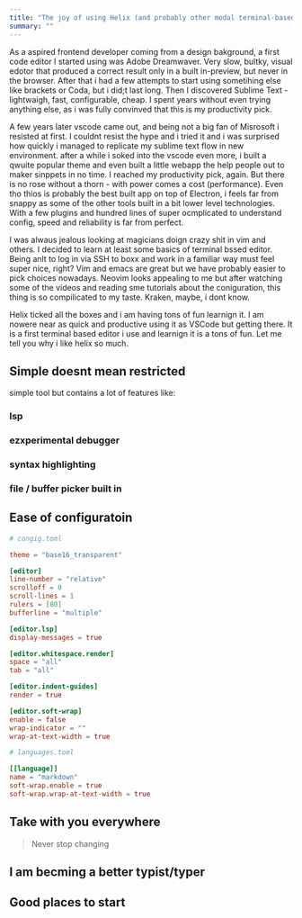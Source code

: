 ```yaml
---
title: "The joy of using Helix (and probably other modal terminal-based editor)"
summary: ""
---
```


As a aspired frontend developer coming from a design bakground, a first code editor I started using was Adobe Dreamwaver. Very slow, bultky, visual edotor that produced a correct result only in a built in-preview, but never in the browser. After that i had a few attempts to start using sometihing else like brackets or Coda, but i did;t last long. Then I discovered Sublime Text - lightwaigh, fast, configurable, cheap. I spent years without even trying anything else, as i was fully convinved that this is my productivity pick.

A few years later vscode came out, and being not a big fan of Misrosoft i resisted at first. I couldnt resist the hype and i tried it and i was surprised how quickly i managed to replicate my sublime text flow in new environment. after a while i soked into the vscode even more, i built a qwuite popular theme and even built a little webapp the help people out to maker sinppets in no time. I reached my productivity pick, again. But there is no rose without a thorn - with power comes a cost (performance). Even tho thios is probably the best built app on top of Electron, i feels far from snappy as some of the other tools built in a bit lower level technologies. With a few plugins and hundred lines of super ocmplicated to understand config, speed and reliability is far from perfect.

I was alwaus jealous looking at magicians doign crazy shit in vim and others. I decided to learn at least some basics of terminal bssed editor. Being anlt to log in via SSH to boxx and work in a familiar way must feel super nice, right? Vim and emacs are great but we have probably easier to pick choices nowadays. Neovim looks appealing to me but after watching some of the videos and reading sme tutorials about the coniguration, this thing is so compilicated to my taste.
Kraken, maybe, i dont know.

Helix ticked all the boxes and i am having tons of fun learnign it. I am nowere near as quick and productive using it as VSCode but getting there. It is a first terminal based editor i use and learnign it is a tons of fun. Let me tell you why i like helix so much.

## Simple doesnt mean restricted

simple tool but contains a lot of features like:

### lsp

### ezxperimental debugger

### syntax highlighting

### file / buffer picker built in


## Ease of configuratoin

```toml
# congig.toml

theme = "base16_transparent"

[editor]
line-number = "relative"
scrolloff = 0
scroll-lines = 1
rulers = [80]
bufferline = "multiple"

[editor.lsp]
display-messages = true

[editor.whitespace.render]
space = "all"
tab = "all"

[editor.indent-guides]
render = true

[editor.soft-wrap]
enable = false
wrap-indicator = ""
wrap-at-text-width = true
```

```toml
# languages.toml

[[language]]
name = "markdown"
soft-wrap.enable = true
soft-wrap.wrap-at-text-width = true
```

## Take with you everywhere

> Never stop changing 

## I am becming a better typist/typer

## Good places to start
